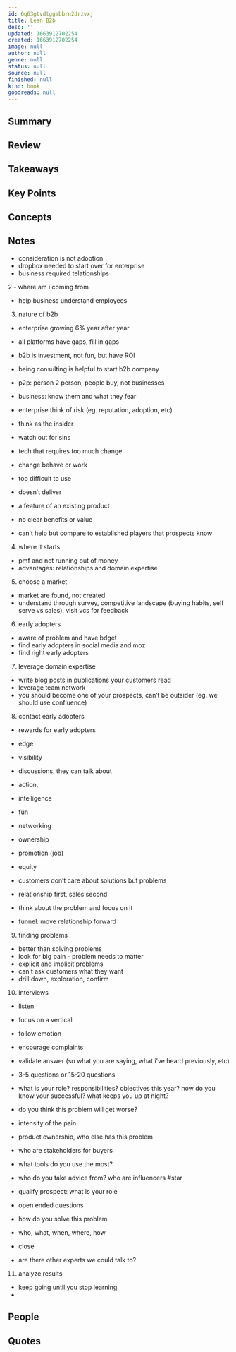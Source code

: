 ```yaml
---
id: 6q63gtvdtggabbrn2drzvxj
title: Lean B2b
desc: ''
updated: 1663912702254
created: 1663912702254
image: null
author: null
genre: null
status: null
source: null
finished: null
kind: book
goodreads: null
---
```


## Summary

## Review

## Takeaways

## Key Points

## Concepts

## Notes


- consideration is not adoption 
- dropbox needed to start over for enterprise
- business required telationships

2 - where am i coming from

- help business understand employees 

3. nature of b2b
- enterprise growing 6% year after year
- all platforms have gaps, fill in gaps
- b2b is investment, not fun, but have ROI
- being consulting is helpful to start b2b company
- p2p: person 2 person, people buy, not businesses 
- business: know them and what they fear
- enterprise think of risk (eg. reputation, adoption, etc)
- think as the insider

- watch out for sins
- tech that requires too much change
- change behave or work
- too difficult to use
- doesn’t deliver
- a feature of an existing product
- no clear benefits or value 
- can’t help but compare to established players that prospects know

4. where it starts
- pmf and not running out of money
- advantages: relationships and domain expertise

5. choose a market
- market are found, not created
- understand through survey, competitive landscape (buying habits, self serve vs sales), visit vcs for feedback

6. early adopters
- aware of problem and have bdget 
- find early adopters in social media and moz 
- find right early adopters

7. leverage domain expertise
- write blog posts in publications your customers read
- leverage team network
- you should become one of your prospects, can’t be outsider (eg. we should use confluence)

8. contact early adopters 

- rewards for early adopters
- edge
- visibility 
- discussions, they can talk about
- action,
- intelligence
- fun
- networking
- ownership
- promotion (job)
- equity

- customers don’t care about solutions but problems
- relationship first, sales second

- think about the problem and focus on it
- funnel: move relationship forward 

9. finding problems

- better than solving problems
- look for big pain - problem needs to matter
- explicit and implicit problems 
- can’t ask customers what they want
- drill down, exploration, confirm

10. interviews 
- listen
- focus on a vertical
- follow emotion
- encourage complaints 
- validate answer (so what you are saying, what i’ve heard previously, etc)
- 3-5 questions or 15-20 questions
- what is your role? responsibilities? objectives this year? how do you know your successful? what keeps you up at night?
- do you think this problem will get worse?
- intensity of the pain
- product ownership, who else has this problem
- who are stakeholders for buyers
- what tools do you use the most?
- who do you take advice from? who are influencers #star

- qualify prospect: what is your role
- open ended questions 
- how do you solve this problem
- who, what, when, where, how

- close
- are there other experts we could talk to?

11. analyze results
- keep going until you stop learning
- 


## People

## Quotes

